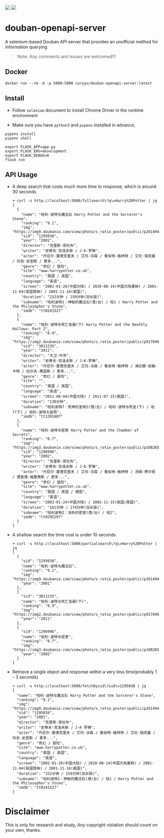 ![](https://travis-ci.org/caryyu/douban-openapi-server.svg?branch=main) ![](https://img.shields.io/docker/pulls/caryyu/douban-openapi-server.svg) 

# douban-openapi-server

A selenium-based Douban API server that provides an unofficial method for information querying

> Note: Any comments and issues are welcomed!!!

## Docker 

```shell
docker run --rm -d -p 5000:5000 caryyu/douban-openapi-server:latest
```

## Install

 - Follow `selenium` document to install Chrome Driver in the runtime environment

 - Make sure you have `python3` and `pipenv` installed in advance,

  ```shell
  pipenv install
  pipenv shell

  export FLASK_APP=app.py
  export FLASK_ENV=development
  export FLASK_DEBUG=0
  flask run
  ```

## API Usage

- A deep search that costs much more time to response, which is around 30 seconds

  ```shell
  ➜ curl -s http://localhost:5000/fullsearch\?q\=Harry%20Potter | jq
  [
    {
      "name": "哈利·波特与魔法石 Harry Potter and the Sorcerer's Stone",
      "ranking": "9.1",
      "img": "https://img9.doubanio.com/view/photo/s_ratio_poster/public/p2614949805.webp",
      "sid": "1295038",
      "year": "2001",
      "director": "克里斯·哥伦布",
      "writer": "史蒂夫·克洛夫斯 / J·K·罗琳",
      "actor": "丹尼尔·雷德克里夫 / 艾玛·沃森 / 鲁伯特·格林特 / 艾伦·瑞克曼 / 玛吉·史密斯 / 更多...",
      "genre": "奇幻 / 冒险",
      "site": "www.harrypotter.co.uk",
      "country": "美国 / 英国",
      "language": "英语",
      "screen": "2002-01-26(中国大陆) / 2020-08-14(中国大陆重映) / 2001-11-04(英国首映) / 2001-11-16(美国)",
      "duration": "152分钟 / 159分钟(加长版)",
      "subname": "哈利波特1：神秘的魔法石(港/台) / 哈1 / Harry Potter and the Philosopher's Stone",
      "imdb": "tt0241527"
    },
    {
      "name": "哈利·波特与死亡圣器(下) Harry Potter and the Deathly Hallows: Part 2",
      "ranking": "8.9",
      "img": "https://img2.doubanio.com/view/photo/s_ratio_poster/public/p917846733.webp",
      "sid": "3011235",
      "year": "2011",
      "director": "大卫·叶茨",
      "writer": "史蒂夫·克洛夫斯 / J·K·罗琳",
      "actor": "丹尼尔·雷德克里夫 / 艾玛·沃森 / 鲁伯特·格林特 / 海伦娜·伯翰·卡特 / 拉尔夫·费因斯 / 更多...",
      "genre": "奇幻 / 冒险",
      "site": "",
      "country": "美国 / 英国",
      "language": "英语",
      "screen": "2011-08-04(中国大陆) / 2011-07-15(美国)",
      "duration": "130分钟",
      "subname": "哈利波特7：死神的圣物2(港/台) / 哈利·波特与死圣(下) / 哈7(下) / 哈利·波特大结局",
      "imdb": "tt1201607"
    },
    {
      "name": "哈利·波特与密室 Harry Potter and the Chamber of Secrets",
      "ranking": "8.7",
      "img": "https://img3.doubanio.com/view/photo/s_ratio_poster/public/p1082651990.webp",
      "sid": "1296996",
      "year": "2002",
      "director": "克里斯·哥伦布",
      "writer": "史蒂夫·克洛夫斯 / J·K·罗琳",
      "actor": "丹尼尔·雷德克里夫 / 艾玛·沃森 / 鲁伯特·格林特 / 汤姆·费尔顿 / 理查德·格雷弗斯 / 更多...",
      "genre": "奇幻 / 冒险",
      "site": "www.harrypotter.co.uk",
      "country": "美国 / 英国 / 德国",
      "language": "英语",
      "screen": "2003-01-24(中国大陆) / 2002-11-15(英国/美国)",
      "duration": "161分钟 / 174分钟(加长版)",
      "subname": "哈利波特2：消失的密室(港/台) / 哈2",
      "imdb": "tt0295297"
    }
  ]
  ```

- A shallow search the time cost is under 10 seconds

  ```shell
  ➜ curl -s http://localhost:5000/partialsearch\?q\=Harry%20Potter | jq
  [
    {
      "sid": "1295038",
      "name": "哈利·波特与魔法石",
      "ranking": "9.1",
      "img": "https://img9.doubanio.com/view/photo/s_ratio_poster/public/p2614949805.webp",
      "year": "2001"
    },
    {
      "sid": "3011235",
      "name": "哈利·波特与死亡圣器(下)",
      "ranking": "8.9",
      "img": "https://img2.doubanio.com/view/photo/s_ratio_poster/public/p917846733.webp",
      "year": "2011"
    },
    {
      "sid": "1296996",
      "name": "哈利·波特与密室",
      "ranking": "8.7",
      "img": "https://img3.doubanio.com/view/photo/s_ratio_poster/public/p1082651990.webp",
      "year": "2002"
    }
  ]
  ```

- Retrieve a single object and response within a very less time(probably 1 - 3 seconds)

  ```shell
  ➜ curl -s http://localhost:5000/fetchbysid\?sid\=1295038 | jq
  {
    "name": "哈利·波特与魔法石 Harry Potter and the Sorcerer's Stone",
    "ranking": "9.1",
    "img": "https://img9.doubanio.com/view/photo/s_ratio_poster/public/p2614949805.webp",
    "sid": "1295038",
    "year": "2001",
    "director": "克里斯·哥伦布",
    "writer": "史蒂夫·克洛夫斯 / J·K·罗琳",
    "actor": "丹尼尔·雷德克里夫 / 艾玛·沃森 / 鲁伯特·格林特 / 艾伦·瑞克曼 / 玛吉·史密斯 / 更多...",
    "genre": "奇幻 / 冒险",
    "site": "www.harrypotter.co.uk",
    "country": "美国 / 英国",
    "language": "英语",
    "screen": "2002-01-26(中国大陆) / 2020-08-14(中国大陆重映) / 2001-11-04(英国首映) / 2001-11-16(美国)",
    "duration": "152分钟 / 159分钟(加长版)",
    "subname": "哈利波特1：神秘的魔法石(港/台) / 哈1 / Harry Potter and the Philosopher's Stone",
    "imdb": "tt0241527"
  }
  ```

# Disclaimer

This is only for research and study, Any copyright violation should count on your own, thanks.

